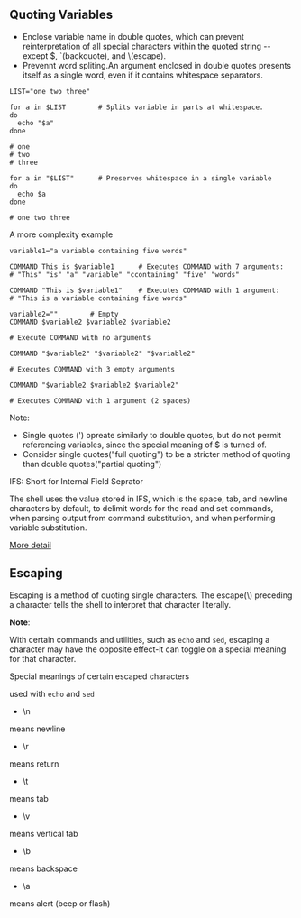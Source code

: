 ## Quoting Variables

- Enclose variable name in double quotes, which can prevent reinterpretation of all special characters within the quoted string --except $, `(backquote), and \\(escape).
- Prevennt word spliting.An argument enclosed in double quotes presents itself as a single word, even if it contains whitespace separators.

```shell
LIST="one two three"

for a in $LIST        # Splits variable in parts at whitespace.
do
  echo "$a"
done

# one
# two
# three

for a in "$LIST"      # Preserves whitespace in a single variable
do
  echo $a
done

# one two three

```

A more complexity example

```shell
variable1="a variable containing five words"

COMMAND This is $variable1      # Executes COMMAND with 7 arguments:
# "This" "is" "a" "variable" "ccontaining" "five" "words"

COMMAND "This is $variable1"    # Executes COMMAND with 1 argument:
# "This is a variable containing five words"

variable2=""        # Empty
COMMAND $variable2 $variable2 $variable2

# Execute COMMAND with no arguments

COMMAND "$variable2" "$variable2" "$variable2"

# Executes COMMAND with 3 empty arguments

COMMAND "$variable2 $variable2 $variable2"

# Executes COMMAND with 1 argument (2 spaces)

```

Note: 
- Single quotes (') opreate similarly to double quotes, but do not permit referencing variables, since the special meaning of $ is turned of.
- Consider single quotes("full quoting") to be a stricter method of quoting than double quotes("partial quoting")

IFS: Short for Internal Field Seprator

The shell uses the value stored in IFS, which is the space, tab, and newline characters by default, to delimit words for the read and set commands, when parsing output from command substitution, and when performing variable substitution.

[More detail](https://blog.csdn.net/whuslei/article/details/7187639) 

## Escaping

Escaping is a method of quoting single characters. The escape(\\) preceding a character tells the shell to interpret that character literally.

**Note**:

With certain commands and utilities, such as `echo` and `sed`, escaping a character may have the opposite effect-it can toggle on a special meaning for that character.

Special meanings of certain escaped characters

used with `echo` and `sed`

- \n

means newline

- \r

means return

- \t

means tab

- \v

means vertical tab

- \b

means backspace

- \a 

means alert (beep or flash)